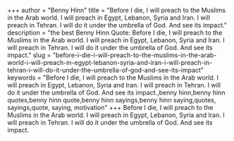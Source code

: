 +++
author = "Benny Hinn"
title = "Before I die, I will preach to the Muslims in the Arab world. I will preach in Egypt, Lebanon, Syria and Iran. I will preach in Tehran. I will do it under the umbrella of God. And see its impact."
description = "the best Benny Hinn Quote: Before I die, I will preach to the Muslims in the Arab world. I will preach in Egypt, Lebanon, Syria and Iran. I will preach in Tehran. I will do it under the umbrella of God. And see its impact."
slug = "before-i-die-i-will-preach-to-the-muslims-in-the-arab-world-i-will-preach-in-egypt-lebanon-syria-and-iran-i-will-preach-in-tehran-i-will-do-it-under-the-umbrella-of-god-and-see-its-impact"
keywords = "Before I die, I will preach to the Muslims in the Arab world. I will preach in Egypt, Lebanon, Syria and Iran. I will preach in Tehran. I will do it under the umbrella of God. And see its impact.,benny hinn,benny hinn quotes,benny hinn quote,benny hinn sayings,benny hinn saying,quotes, sayings,quote, saying, motivation"
+++
Before I die, I will preach to the Muslims in the Arab world. I will preach in Egypt, Lebanon, Syria and Iran. I will preach in Tehran. I will do it under the umbrella of God. And see its impact.
